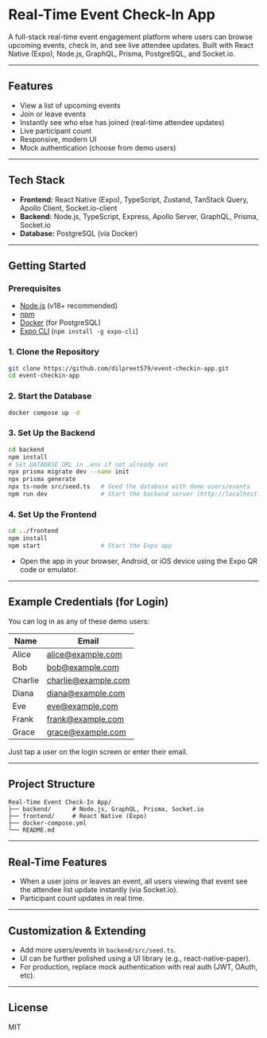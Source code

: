 # Real-Time Event Check-In App

A full-stack real-time event engagement platform where users can browse upcoming events, check in, and see live attendee updates. Built with React Native (Expo), Node.js, GraphQL, Prisma, PostgreSQL, and Socket.io.

---

## Features
- View a list of upcoming events
- Join or leave events
- Instantly see who else has joined (real-time attendee updates)
- Live participant count
- Responsive, modern UI
- Mock authentication (choose from demo users)

---

## Tech Stack
- **Frontend:** React Native (Expo), TypeScript, Zustand, TanStack Query, Apollo Client, Socket.io-client
- **Backend:** Node.js, TypeScript, Express, Apollo Server, GraphQL, Prisma, Socket.io
- **Database:** PostgreSQL (via Docker)

---

## Getting Started

### Prerequisites
- [Node.js](https://nodejs.org/) (v18+ recommended)
- [npm](https://www.npmjs.com/)
- [Docker](https://www.docker.com/) (for PostgreSQL)
- [Expo CLI](https://docs.expo.dev/get-started/installation/) (`npm install -g expo-cli`)

### 1. Clone the Repository
```sh
git clone https://github.com/dilpreet579/event-checkin-app.git
cd event-checkin-app
```

### 2. Start the Database
```sh
docker compose up -d
```

### 3. Set Up the Backend
```sh
cd backend
npm install
# Set DATABASE_URL in .env if not already set
npx prisma migrate dev --name init
npx prisma generate
npx ts-node src/seed.ts   # Seed the database with demo users/events
npm run dev               # Start the backend server (http://localhost:4000/graphql)
```

### 4. Set Up the Frontend
```sh
cd ../frontend
npm install
npm start                 # Start the Expo app
```
- Open the app in your browser, Android, or iOS device using the Expo QR code or emulator.

---

## Example Credentials (for Login)
You can log in as any of these demo users:

| Name    | Email                |
|---------|----------------------|
| Alice   | alice@example.com    |
| Bob     | bob@example.com      |
| Charlie | charlie@example.com  |
| Diana   | diana@example.com    |
| Eve     | eve@example.com      |
| Frank   | frank@example.com    |
| Grace   | grace@example.com    |

Just tap a user on the login screen or enter their email.

---

## Project Structure
```
Real-Time Event Check-In App/
├── backend/      # Node.js, GraphQL, Prisma, Socket.io
├── frontend/     # React Native (Expo)
├── docker-compose.yml
└── README.md
```

---

## Real-Time Features
- When a user joins or leaves an event, all users viewing that event see the attendee list update instantly (via Socket.io).
- Participant count updates in real time.

---

## Customization & Extending
- Add more users/events in `backend/src/seed.ts`.
- UI can be further polished using a UI library (e.g., react-native-paper).
- For production, replace mock authentication with real auth (JWT, OAuth, etc).

---

## License
MIT 
